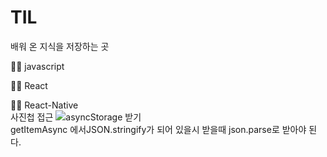 # TIL
배워 온 지식을 저장하는 곳

🏃‍♂️ javascript


🏃‍♂️ React

🏃‍♂️ React-Native  
사진첩 접근
![asyncStorage 받기](https://user-images.githubusercontent.com/75245755/117760721-20651780-b261-11eb-854b-1befaafcffb4.PNG)  
getItemAsync 에서JSON.stringify가 되어 있을시 받을때 json.parse로 받아야 된다.

